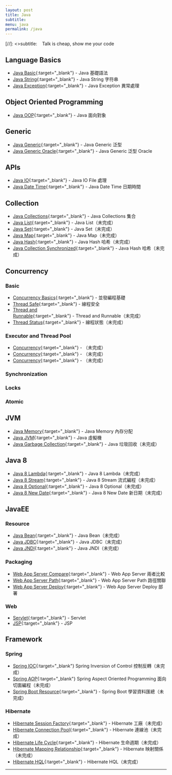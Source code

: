 ```yaml
---
layout: post
title: Java
subtitle:
menu: java
permalink: /java
---
```


[//]: <>subtitle: <span class="mega-octicon octicon-clippy"></span>&nbsp;&nbsp; Talk is cheap, show me your code

## Language Basics

- [Java Basic](http://www.hauchenglee.com/java/2019/10/30/java-basic.html){:target="_blank"} - Java 基礎語法
- [Java String](http://www.hauchenglee.com/java/2019/11/05/java-string.html){:target="_blank"} - Java String 字符串
- [Java Exception](http://www.hauchenglee.com/java/2019/11/03/java-except.html){:target="_blank"} - Java Exception 異常處理

## Object Oriented Programming

- [Java OOP](http://www.hauchenglee.com/java/2019/11/02/java-oop.html){:target="_blank"} - Java 面向對象

## Generic

- [Java Generic](http://www.hauchenglee.com/java/2019/11/06/java-generic.html){:target="_blank"} - Java Generic 泛型
- [Java Generic Oracle](http://www.hauchenglee.com/java/2019/11/16/java-generic-oracle.html){:target="_blank"} - Java Generic 泛型 Oracle

## APIs

- [Java IO](http://www.hauchenglee.com/java/2019/11/10/java-io.html){:target="_blank"} - Java IO File 處理
- [Java Date Time](http://www.hauchenglee.com/java/2019/11/09/java-datetime.html){:target="_blank"} - Java Date Time 日期時間

## Collection

- [Java Collections](http://www.hauchenglee.com/java/2019/11/08/java-collections.html){:target="_blank"} - Java Collections 集合
- [Java List](){:target="_blank"} - Java List（未完成）
- [Java Set](){:target="_blank"} - Java Set（未完成）
- [Java Map](){:target="_blank"} - Java Map（未完成）
- [Java Hash](){:target="_blank"} - Java Hash 哈希（未完成）
- [Java Collection Synchronized](){:target="_blank"} - Java Hash 哈希（未完成）

## Concurrency

### Basic

- [Concurrency Basics](http://www.hauchenglee.com/java/2019/12/14/concurrency-basics.html){:target="_blank"} - 並發編程基礎
- [Thread Safe](http://www.hauchenglee.com/java/2019/12/15/thread-safe.html){:target="_blank"} - 線程安全
- [Thread and Runnable](http://www.hauchenglee.com/java/2019/12/18/thread-and-runnable.html){:target="_blank"} - Thread and Runnable（未完成）
- [Thread Status](){:target="_blank"} - 線程狀態（未完成）

### Executor and Thread Pool

- [Concurrency](){:target="_blank"} - （未完成）
- [Concurrency](){:target="_blank"} - （未完成）
- [Concurrency](){:target="_blank"} - （未完成）

### Synchronization



### Locks



### Atomic



## JVM

- [Java Memory](http://www.hauchenglee.com/java/2019/12/04/java-memory.html){:target="_blank"} - Java Memory 內存分配
- [Java JVM](http://www.hauchenglee.com/java/2019/12/06/java-jvm.html){:target="_blank"} - Java 虛擬機
- [Java Garbage Collection](){:target="_blank"} - Java 垃圾回收（未完成）

## Java 8

- [Java 8 Lambda](){:target="_blank"} - Java 8 Lambda（未完成）
- [Java 8 Stream](){:target="_blank"} - Java 8 Stream 流式編程（未完成）
- [Java 8 Optional](){:target="_blank"} - Java 8 Optional（未完成）
- [Java 8 New Date](){:target="_blank"} - Java 8 New Date 新日期（未完成）

## JavaEE

### Resource

- [Java Bean](){:target="_blank"} - Java Bean（未完成）
- [Java JDBC](){:target="_blank"} - Java JDBC（未完成）
- [Java JNDI](){:target="_blank"} - Java JNDI（未完成）

### Packaging

- [Web App Server Compare](http://www.hauchenglee.com/java/2019/11/20/web-app-server-compare.html){:target="_blank"} - Web App Server 兩者比較
- [Web App Server Path](http://www.hauchenglee.com/java/2019/11/25/web-app-server-path.html){:target="_blank"} - Web App Server Path 路徑關聯
- [Web App Server Deploy](http://www.hauchenglee.com/java/2019/11/26/web-app-server-deploy.html){:target="_blank"}  - Web App Server Deploy 部署

### Web

- [Servlet](http://www.hauchenglee.com/java/2019/11/17/servlet.html){:target="_blank"} - Servlet
- [JSP](http://www.hauchenglee.com/java/2019/11/18/jsp.html){:target="_blank"} - JSP

## Framework

### Spring

- [Spring IOC](){:target="_blank"} Spring Inversion of Control 控制反轉（未完成）
- [Spring AOP](){:target="_blank"} Spring Aspect Oriented Programming 面向切面編程（未完成）
- [Spring Boot Resource](){:target="_blank"} - Spring Boot 學習資料匯總（未完成）

### Hibernate

- [Hibernate Session Factory](){:target="_blank"} - Hibernate 工廠（未完成）
- [Hibernate Connection Pool](){:target="_blank"} - Hibernate 連線池（未完成）
- [Hibernate Life Cycle](){:target="_blank"} - Hibernate 生命週期（未完成）
- [Hibernate Mapping Relationship](){:target="_blank"} - Hibernate 映射關係（未完成）
- [Hibernate HQL](){:target="_blank"} - Hibernate HQL（未完成）

---
